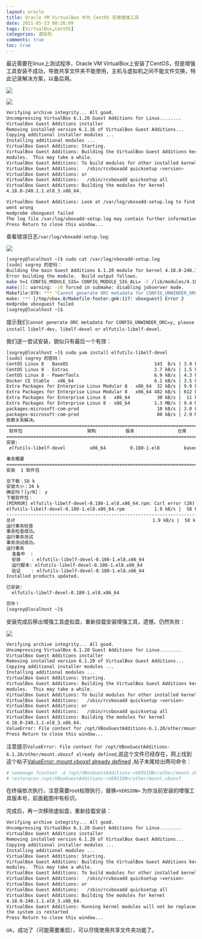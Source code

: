 ```yaml
---
layout: oracle
title: Oracle VM VirtualBox 中为 CentOS 安装增强工具
date: 2021-05-23 00:26:09
tags: [VirtualBox,CentOS]
categories: 虚拟机
comments: true
toc: true
---
```


最近需要在linux上测试程序，Oracle VM VirtualBox上安装了CentOS，但是增强工具安装不成功，导致共享文件夹不能使用，主机与虚拟机之间不能文件交换，特此记录解决方案，以备后用。
<!--more-->
![](https://gitee.com/Sogrey/gitee-cdn/raw/master/imgs/Oracle%20VM%20VirtualBox%20%E4%B8%AD%E4%B8%BA%20CentOS%20%E5%AE%89%E8%A3%85%E5%A2%9E%E5%BC%BA%E5%B7%A5%E5%85%B7.png)

![](https://gitee.com/Sogrey/gitee-cdn/raw/master/imgs/Oracle%20VM%20VirtualBox%20%E4%B8%AD%E4%B8%BA%20CentOS%20%E5%AE%89%E8%A3%85%E5%A2%9E%E5%BC%BA%E5%B7%A5%E5%85%B7%E5%87%BA%E9%94%99.png)

``` bash
Verifying archive integrity... All good.
Uncompressing VirtualBox 6.1.20 Guest Additions for Linux........
VirtualBox Guest Additions installer
Removing installed version 6.1.16 of VirtualBox Guest Additions...
Copying additional installer modules ...
Installing additional modules ...
VirtualBox Guest Additions: Starting.
VirtualBox Guest Additions: Building the VirtualBox Guest Additions kernel 
modules.  This may take a while.
VirtualBox Guest Additions: To build modules for other installed kernels, run
VirtualBox Guest Additions:   /sbin/rcvboxadd quicksetup <version>
VirtualBox Guest Additions: or
VirtualBox Guest Additions:   /sbin/rcvboxadd quicksetup all
VirtualBox Guest Additions: Building the modules for kernel 
4.18.0-240.1.1.el8_3.x86_64.

VirtualBox Guest Additions: Look at /var/log/vboxadd-setup.log to find out what 
went wrong
modprobe vboxguest failed
The log file /var/log/vboxadd-setup.log may contain further information.
Press Return to close this window...
```

查看错误日志`/var/log/vboxadd-setup.log`:

![](https://gitee.com/Sogrey/gitee-cdn/raw/master/imgs/Oracle%20VM%20VirtualBox%20%E4%B8%AD%E4%B8%BA%20CentOS%20%E5%AE%89%E8%A3%85%E5%A2%9E%E5%BC%BA%E5%B7%A5%E5%85%B7-%E6%9F%A5%E7%9C%8B%E9%94%99%E8%AF%AF%E6%97%A5%E5%BF%97.png)

``` bash
[sogrey@localhost ~]$ sudo cat /var/log/vboxadd-setup.log
[sudo] sogrey 的密码：
Building the main Guest Additions 6.1.20 module for kernel 4.18.0-240.1.1.el8_3.x86_64.
Error building the module.  Build output follows.
make V=1 CONFIG_MODULE_SIG= CONFIG_MODULE_SIG_ALL= -C /lib/modules/4.18.0-240.1.1.el8_3.x86_64/build M=/tmp/vbox.0 SRCROOT=/tmp/vbox.0 -j2 modules
make[1]: warning: -jN forced in submake: disabling jobserver mode.
Makefile:978: *** "Cannot generate ORC metadata for CONFIG_UNWINDER_ORC=y, please install libelf-dev, libelf-devel or elfutils-libelf-devel".  Stop.
make: *** [/tmp/vbox.0/Makefile-footer.gmk:117: vboxguest] Error 2
modprobe vboxguest failed
[sogrey@localhost ~]$
```

提示我们`Cannot generate ORC metadata for CONFIG_UNWINDER_ORC=y, please install libelf-dev, libelf-devel or elfutils-libelf-devel`.

我们逐一尝试安装，貌似只有最后一个有效：

``` bash
[sogrey@localhost ~]$ sudo yum install elfutils-libelf-devel
[sudo] sogrey 的密码：
CentOS Linux 8 - BaseOS                                143  B/s | 3.9 kB     00:27    
CentOS Linux 8 - Extras                                2.7 kB/s | 1.5 kB     00:00    
CentOS Linux 8 - PowerTools                            6.9 kB/s | 4.3 kB     00:00    
Docker CE Stable - x86_64                              6.1 kB/s | 3.5 kB     00:00    
Extra Packages for Enterprise Linux Modular 8 - x86_64  32 kB/s | 9.9 kB     00:00    
Extra Packages for Enterprise Linux Modular 8 - x86_64 482 kB/s | 612 kB     00:01    
Extra Packages for Enterprise Linux 8 - x86_64          30 kB/s |  11 kB     00:00    
Extra Packages for Enterprise Linux 8 - x86_64         1.3 MB/s | 9.4 MB     00:07    
packages-microsoft-com-prod                             10 kB/s | 3.0 kB     00:00    
packages-microsoft-com-prod                             80 kB/s | 2.9 MB     00:37    
依赖关系解决。
=======================================================================================
 软件包                        架构           版本                仓库            大小
=======================================================================================
安装:
 elfutils-libelf-devel         x86_64         0.180-1.el8         baseos          58 k

事务概要
=======================================================================================
安装  1 软件包

总下载：58 k
安装大小：34 k
确定吗？[y/N]： y
下载软件包：
[MIRROR] elfutils-libelf-devel-0.180-1.el8.x86_64.rpm: Curl error (28): Timeout was reached for http://mirrors.cqu.edu.cn/CentOS/8.3.2011/BaseOS/x86_64/os/Packages/elfutils-libelf-devel-0.180-1.el8.x86_64.rpm [Connection timed out after 30000 milliseconds]
elfutils-libelf-devel-0.180-1.el8.x86_64.rpm           1.9 kB/s |  58 kB     00:30    
---------------------------------------------------------------------------------------
总计                                                   1.9 kB/s |  58 kB     00:30     
运行事务检查
事务检查成功。
运行事务测试
事务测试成功。
运行事务
  准备中  :                                                                        1/1 
  安装    : elfutils-libelf-devel-0.180-1.el8.x86_64                               1/1 
  运行脚本: elfutils-libelf-devel-0.180-1.el8.x86_64                               1/1 
  验证    : elfutils-libelf-devel-0.180-1.el8.x86_64                               1/1 
Installed products updated.

已安装:
  elfutils-libelf-devel-0.180-1.el8.x86_64                                             

完毕！
[sogrey@localhost ~]$ 
```

安装完成后移出增强工具虚拟盘，重新挂载安装增强工具，遗憾，仍然失败：

![](https://gitee.com/Sogrey/gitee-cdn/raw/master/imgs/Oracle%20VM%20VirtualBox%20%E4%B8%AD%E4%B8%BA%20CentOS%20%E5%AE%89%E8%A3%85%E5%A2%9E%E5%BC%BA%E5%B7%A5%E5%85%B7-%E7%A7%BB%E9%99%A4%E8%99%9A%E6%8B%9F%E7%9B%98.png)

``` bash
Verifying archive integrity... All good.
Uncompressing VirtualBox 6.1.20 Guest Additions for Linux........
VirtualBox Guest Additions installer
Removing installed version 6.1.20 of VirtualBox Guest Additions...
Copying additional installer modules ...
Installing additional modules ...
VirtualBox Guest Additions: Starting.
VirtualBox Guest Additions: Building the VirtualBox Guest Additions kernel 
modules.  This may take a while.
VirtualBox Guest Additions: To build modules for other installed kernels, run
VirtualBox Guest Additions:   /sbin/rcvboxadd quicksetup <version>
VirtualBox Guest Additions: or
VirtualBox Guest Additions:   /sbin/rcvboxadd quicksetup all
VirtualBox Guest Additions: Building the modules for kernel 
4.18.0-240.1.1.el8_3.x86_64.
ValueError: File context for /opt/VBoxGuestAdditions-6.1.20/other/mount.vboxsf already defined
Press Return to close this window...
```

注意提示`ValueError: File context for /opt/VBoxGuestAdditions-6.1.20/other/mount.vboxsf already defined`,说这个文件已经存在，网上找到这个帖子[ValueError: mount.vboxsf already defined](https://www.virtualbox.org/ticket/19756) ,帖子末尾给出两句命令：

``` bash
# semanage fcontext -d /opt/VBoxGuestAdditions-<VERSION>/other/mount.vboxsf
# restorecon /opt/VBoxGuestAdditions-<VERSION>/other/mount.vboxsf
```

在终端依次执行，注意需要root权限执行，替换`<VERSION>` 为你当前安装的增强工具版本号，前面截图中有标识。

完成后，再一次移除虚拟盘，重新挂载安装：

``` bash
Verifying archive integrity... All good.
Uncompressing VirtualBox 6.1.20 Guest Additions for Linux........
VirtualBox Guest Additions installer
Removing installed version 6.1.20 of VirtualBox Guest Additions...
Copying additional installer modules ...
Installing additional modules ...
VirtualBox Guest Additions: Starting.
VirtualBox Guest Additions: Building the VirtualBox Guest Additions kernel 
modules.  This may take a while.
VirtualBox Guest Additions: To build modules for other installed kernels, run
VirtualBox Guest Additions:   /sbin/rcvboxadd quicksetup <version>
VirtualBox Guest Additions: or
VirtualBox Guest Additions:   /sbin/rcvboxadd quicksetup all
VirtualBox Guest Additions: Building the modules for kernel 
4.18.0-240.1.1.el8_3.x86_64.
VirtualBox Guest Additions: Running kernel modules will not be replaced until 
the system is restarted
Press Return to close this window...
```

ok，成功了（可能需要重启），可以尽情使用共享文件夹功能了。



